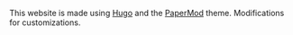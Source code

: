This website is made using [Hugo](https://gohugo.io/) and the [PaperMod](https://github.com/adityatelange/hugo-PaperMod/) theme. Modifications for customizations. 